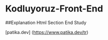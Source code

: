 # Kodluyoruz-Front-End


##Explanation
Html Section End Study

[patika.dev] (https://www.patika.dev/tr)
